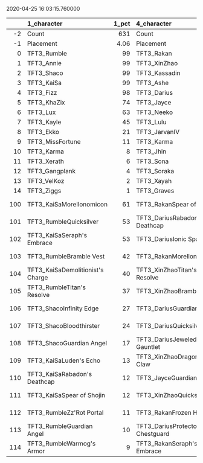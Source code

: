 
2020-04-25 16:03:15.760000

|     | 1_character                      |   1_pct | 4_character                       |   4_pct | 3_character                        |   3_pct | 2_character                     |   2_pct | 5_character                    |   5_pct |
|----:|:---------------------------------|--------:|:----------------------------------|--------:|:-----------------------------------|--------:|:--------------------------------|--------:|:-------------------------------|--------:|
|  -2 | Count                            |  631    | Count                             |  485    | Count                              |  783    | Count                           | 1424    | Count                          |  806    |
|  -1 | Placement                        |    4.06 | Placement                         |    4.15 | Placement                          |    4.39 | Placement                       |    4.64 | Placement                      |    4.76 |
|   0 | TFT3_Rumble                      |   99    | TFT3_Rakan                        |   99    | TFT3_Blitzcrank                    |   99    | TFT3_Kayle                      |   52    | TFT3_Jhin                      |   96    |
|   1 | TFT3_Annie                       |   99    | TFT3_XinZhao                      |   99    | TFT3_Vi                            |   99    | TFT3_Irelia                     |   49    | TFT3_Ashe                      |   93    |
|   2 | TFT3_Shaco                       |   99    | TFT3_Kassadin                     |   80    | TFT3_Jinx                          |   99    | TFT3_Thresh                     |   46    | TFT3_Karma                     |   92    |
|   3 | TFT3_KaiSa                       |   99    | TFT3_Ashe                         |   71    | TFT3_ChoGath                       |   99    | TFT3_Shen                       |   42    | TFT3_Lux                       |   76    |
|   4 | TFT3_Fizz                        |   98    | TFT3_Darius                       |   66    | TFT3_Ezreal                        |   98    | TFT3_Vi                         |   41    | TFT3_Mordekaiser               |   71    |
|   5 | TFT3_KhaZix                      |   74    | TFT3_Jayce                        |   63    | TFT3_Malphite                      |   98    | TFT3_MissFortune                |   40    | TFT3_Shaco                     |   64    |
|   6 | TFT3_Lux                         |   63    | TFT3_Neeko                        |   42    | TFT3_MissFortune                   |   80    | TFT3_Leona                      |   40    | TFT3_Xerath                    |   62    |
|   7 | TFT3_Kayle                       |   45    | TFT3_Lulu                         |   35    | TFT3_Graves                        |   71    | TFT3_Lucian                     |   40    | TFT3_Lulu                      |   61    |
|   8 | TFT3_Ekko                        |   21    | TFT3_JarvanIV                     |   34    | TFT3_Lucian                        |   41    | TFT3_Fiora                      |   39    | TFT3_JarvanIV                  |   59    |
|   9 | TFT3_MissFortune                 |   11    | TFT3_Karma                        |   30    | TFT3_AurelionSol                   |   19    | TFT3_Kassadin                   |   38    | TFT3_Kassadin                  |   26    |
|  10 | TFT3_Karma                       |    8    | TFT3_Jhin                         |   25    | TFT3_Kayle                         |   10    | TFT3_Ekko                       |   36    | TFT3_Jayce                     |   25    |
|  11 | TFT3_Xerath                      |    6    | TFT3_Sona                         |   25    | TFT3_Lulu                          |    5    | TFT3_Ezreal                     |   33    | TFT3_WuKong                    |   24    |
|  12 | TFT3_Gangplank                   |    4    | TFT3_Soraka                       |   21    | TFT3_Thresh                        |    3    | TFT3_WuKong                     |   32    | TFT3_Poppy                     |   15    |
|  13 | TFT3_VelKoz                      |    2    | TFT3_Xayah                        |   14    | TFT3_Sona                          |    2    | TFT3_Ahri                       |   27    | TFT3_Thresh                    |   12    |
|  14 | TFT3_Ziggs                       |    1    | TFT3_Graves                       |   11    | TFT3_Ekko                          |    2    | TFT3_Syndra                     |   27    | TFT3_Leona                     |    9    |
| 100 | TFT3_KaiSaMorellonomicon         |   61    | TFT3_RakanSpear of Shojin         |   46    | TFT3_JinxGiant Slayer              |   80    | TFT3_IreliaInfinity Edge        |   40    | TFT3_JhinRunaan's Hurricane    |   50    |
| 101 | TFT3_RumbleQuicksilver           |   53    | TFT3_DariusRabadon's Deathcap     |   42    | TFT3_JinxRed Buff                  |   51    | TFT3_KayleGuinsoo's Rageblade   |   26    | TFT3_JhinGuardian Angel        |   40    |
| 102 | TFT3_KaiSaSeraph's Embrace       |   53    | TFT3_DariusIonic Spark            |   33    | TFT3_JinxGuardian Angel            |   38    | TFT3_LucianRed Buff             |   22    | TFT3_ShacoGuardian Angel       |   34    |
| 103 | TFT3_RumbleBramble Vest          |   42    | TFT3_RakanMorellonomicon          |   31    | TFT3_MissFortuneSeraph's Embrace   |   23    | TFT3_SyndraSeraph's Embrace     |   22    | TFT3_XerathGuinsoo's Rageblade |   30    |
| 104 | TFT3_KaiSaDemolitionist's Charge |   40    | TFT3_XinZhaoTitan's Resolve       |   27    | TFT3_JinxTrap Claw                 |   19    | TFT3_KayleGuardian Angel        |   19    | TFT3_JhinInfinity Edge         |   30    |
| 105 | TFT3_RumbleTitan's Resolve       |   37    | TFT3_XinZhaoBramble Vest          |   24    | TFT3_ViIonic Spark                 |   18    | TFT3_SyndraChalice of Favor     |   16    | TFT3_JhinTrap Claw             |   29    |
| 106 | TFT3_ShacoInfinity Edge          |   27    | TFT3_DariusGuardian Angel         |   22    | TFT3_EzrealRed Buff                |   16    | TFT3_KayleRapid Firecannon      |   13    | TFT3_JhinLast Whisper          |   22    |
| 107 | TFT3_ShacoBloodthirster          |   24    | TFT3_DariusQuicksilver            |   22    | TFT3_MissFortuneQuicksilver        |   15    | TFT3_IreliaGuardian Angel       |   13    | TFT3_XerathQuicksilver         |   20    |
| 108 | TFT3_ShacoGuardian Angel         |   17    | TFT3_DariusJeweled Gauntlet       |   19    | TFT3_ChoGathIonic Spark            |   14    | TFT3_NeekoGuardian Angel        |   13    | TFT3_ShacoBloodthirster        |   16    |
| 109 | TFT3_KaiSaLuden's Echo           |   13    | TFT3_XinZhaoDragon's Claw         |   18    | TFT3_JinxRunaan's Hurricane        |   14    | TFT3_IreliaLast Whisper         |   12    | TFT3_ShacoHextech Gunblade     |   11    |
| 110 | TFT3_KaiSaRabadon's Deathcap     |   12    | TFT3_JayceGuardian Angel          |   13    | TFT3_LucianRed Buff                |   12    | TFT3_NeekoZz'Rot Portal         |    8    | TFT3_XerathRabadon's Deathcap  |    9    |
| 111 | TFT3_KaiSaSpear of Shojin        |   12    | TFT3_XinZhaoQuicksilver           |   12    | TFT3_MissFortuneRabadon's Deathcap |   12    | TFT3_IreliaInfiltrator's Talons |    8    | TFT3_AsheDark Star's Heart     |    9    |
| 112 | TFT3_RumbleZz'Rot Portal         |   11    | TFT3_RakanFrozen Heart            |   10    | TFT3_JinxLast Whisper              |   12    | TFT3_KayleQuicksilver           |    8    | TFT3_XerathGuardian Angel      |    9    |
| 113 | TFT3_RumbleGuardian Angel        |   10    | TFT3_DariusProtector's Chestguard |    8    | TFT3_BlitzcrankZephyr              |   12    | TFT3_KayleHand Of Justice       |    7    | TFT3_ShacoInfinity Edge        |    8    |
| 114 | TFT3_RumbleWarmog's Armor        |    9    | TFT3_RakanSeraph's Embrace        |    7    | TFT3_MissFortuneLuden's Echo       |   12    | TFT3_ViIonic Spark              |    7    | TFT3_JhinQuicksilver           |    8    |
